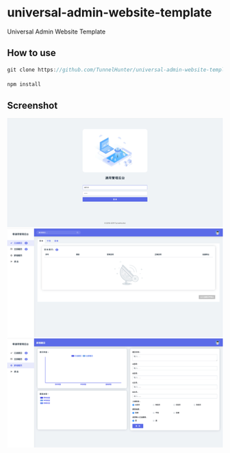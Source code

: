 # universal-admin-website-template

Universal Admin Website Template

## How to use

```js
git clone https://github.com/TunnelHunter/universal-admin-website-template.git

npm install
```

## Screenshot

<img src="./src/images/preview/1.png" />
<img src="./src/images/preview/2.png" />
<img src="./src/images/preview/3.png" />

